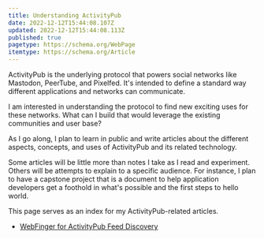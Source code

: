 ```yaml
---
title: Understanding ActivityPub
date: 2022-12-12T15:44:08.107Z
updated: 2022-12-12T15:44:08.113Z
published: true
pagetype: https://schema.org/WebPage
itemtype: https://schema.org/Article
---
```

ActivityPub is the underlying protocol that powers social networks like Mastodon, PeerTube, and Pixelfed. It's intended to define a standard way different applications and networks can communicate.

I am interested in understanding the protocol to find new exciting uses for these networks. What can I build that would leverage the existing communities and user base? 

As I go along, I plan to learn in public and write articles about the different aspects, concepts, and uses of ActivityPub and its related technology. 

Some articles will be little more than notes I take as I read and experiment. Others will be attempts to explain to a specific audience. For instance, I plan to have a capstone project that is a document to help application developers get a foothold in what's possible and the first steps to hello world.

This page serves as an index for my ActivityPub-related articles.

* [WebFinger for ActivityPub Feed Discovery](/essays/webfinger-for-activitypub-feed-discovery/)
